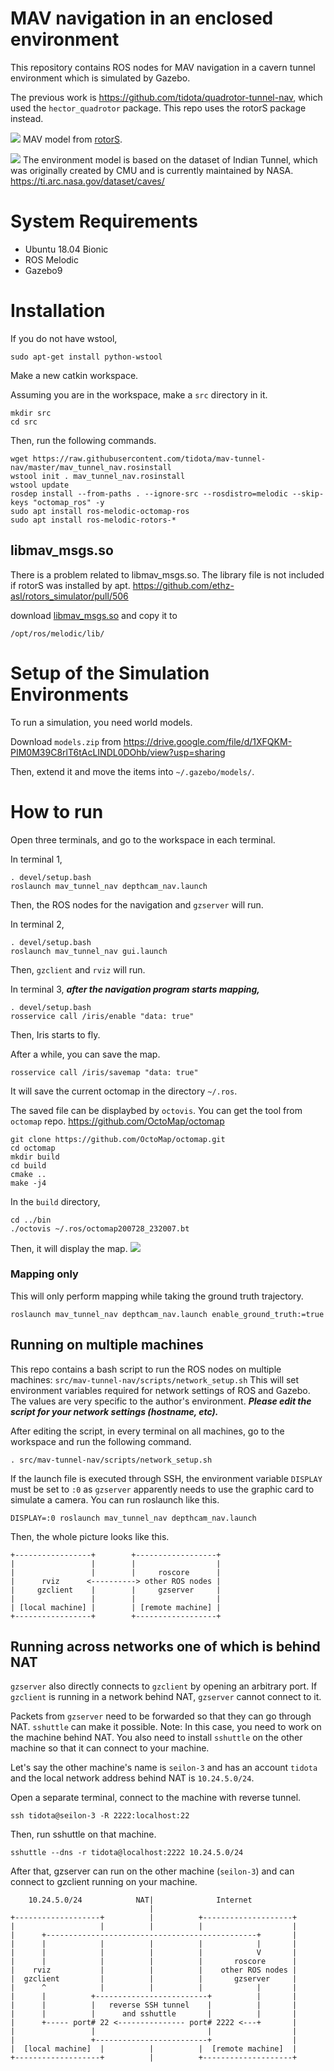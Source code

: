 # MAV navigation in an enclosed environment

This repository contains ROS nodes for MAV navigation in a cavern tunnel environment
which is simulated by Gazebo.

The previous work is https://github.com/tidota/quadrotor-tunnel-nav, which used
the `hector_quadrotor` package.
This repo uses the rotorS package instead.

![](./img/drone.jpg)
MAV model from [rotorS](https://github.com/ethz-asl/rotors_simulator).

![](./img/gazebo_rviz.png)
The environment model is based on the dataset of Indian Tunnel, which was originally created by CMU and is currently maintained by NASA.
https://ti.arc.nasa.gov/dataset/caves/

# System Requirements

- Ubuntu 18.04 Bionic
- ROS Melodic
- Gazebo9

# Installation

If you do not have wstool,
```
sudo apt-get install python-wstool
```

Make a new catkin workspace.

Assuming you are in the workspace, make a `src` directory in it.
```
mkdir src
cd src
```

Then, run the following commands.
```
wget https://raw.githubusercontent.com/tidota/mav-tunnel-nav/master/mav_tunnel_nav.rosinstall
wstool init . mav_tunnel_nav.rosinstall
wstool update
rosdep install --from-paths . --ignore-src --rosdistro=melodic --skip-keys "octomap_ros" -y
sudo apt install ros-melodic-octomap-ros
sudo apt install ros-melodic-rotors-*
```

## libmav_msgs.so
There is a problem related to libmav_msgs.so. The library file is not included if rotorS was installed by apt.
https://github.com/ethz-asl/rotors_simulator/pull/506

download [libmav_msgs.so](https://drive.google.com/open?id=1VtutTPUiwGTCpCeF32B7m4G2noUGp75N) and copy it to

```
/opt/ros/melodic/lib/
```

# Setup of the Simulation Environments

To run a simulation, you need world models.

Download `models.zip` from https://drive.google.com/file/d/1XFQKM-PIM0M39C8rlT6tAcLINDL0DOhb/view?usp=sharing

Then, extend it and move the items into `~/.gazebo/models/`.

# How to run
Open three terminals, and go to the workspace in each terminal.

In terminal 1,
```
. devel/setup.bash
roslaunch mav_tunnel_nav depthcam_nav.launch
```
Then, the ROS nodes for the navigation and `gzserver` will run.

In terminal 2,
```
. devel/setup.bash
roslaunch mav_tunnel_nav gui.launch
```
Then, `gzclient` and `rviz` will run.

In terminal 3, ***after the navigation program starts mapping,***
```
. devel/setup.bash
rosservice call /iris/enable "data: true"
```
Then, Iris starts to fly.

After a while, you can save the map.
```
rosservice call /iris/savemap "data: true"
```
It will save the current octomap in the directory `~/.ros`.

The saved file can be displaybed by `octovis`.
You can get the tool from `octomap` repo.
https://github.com/OctoMap/octomap
```
git clone https://github.com/OctoMap/octomap.git
cd octomap
mkdir build
cd build
cmake ..
make -j4
```
In the `build` directory,
```
cd ../bin
./octovis ~/.ros/octomap200728_232007.bt
```
Then, it will display the map.
![](./img/octovis.png)

### Mapping only
This will only perform mapping while taking the ground truth trajectory.
```
roslaunch mav_tunnel_nav depthcam_nav.launch enable_ground_truth:=true
```

## Running on multiple machines
This repo contains a bash script to run the ROS nodes on multiple machines:
`src/mav-tunnel-nav/scripts/network_setup.sh`
This will set environment variables required for network settings of ROS and
Gazebo.
The values are very specific to the author's environment. ***Please edit the
script for your network settings (hostname, etc).***

After editing the script,
in every terminal on all machines, go to the workspace and run the following
command.
```
. src/mav-tunnel-nav/scripts/network_setup.sh
```

If the launch file is executed through SSH, the environment variable `DISPLAY`
must be set to `:0` as `gzserver` apparently needs to use the graphic card to
simulate a camera. You can run roslaunch like this.
```
DISPLAY=:0 roslaunch mav_tunnel_nav depthcam_nav.launch
```
Then, the whole picture looks like this.
```
+-----------------+        +------------------+
|                 |        |                  |
|                 |        |     roscore      |
|      rviz      <----------> other ROS nodes |
|     gzclient    |        |     gzserver     |
|                 |        |                  |
| [local machine] |        | [remote machine] |
+-----------------+        +------------------+
```

## Running across networks one of which is behind NAT
`gzserver` also directly connects to `gzclient` by opening an arbitrary port.
If `gzclient` is running in a network behind NAT, `gzserver` cannot connect to
it.

Packets from `gzserver` need to be forwarded so that they can go through NAT.
`sshuttle` can make it possible.
Note: In this case, you need to work on the machine behind NAT. You also need to
install `sshuttle` on the other machine so that it can connect to your machine.

Let's say the other machine's name is `seilon-3` and has an account `tidota` and
the local network address behind NAT is `10.24.5.0/24`.

Open a separate terminal, connect to the machine with reverse tunnel.
```
ssh tidota@seilon-3 -R 2222:localhost:22
```
Then, run sshuttle on that machine.
```
sshuttle --dns -r tidota@localhost:2222 10.24.5.0/24
```

After that, gzserver can run on the other machine (`seilon-3`) and can connect
to gzclient running on your machine.
```
    10.24.5.0/24            NAT|              Internet
                               |
+-------------------+          |          +--------------------+
|                   |          |          |                    |
|      +-----------------------------------------------+       |
|      |            |          |          |            |       |
|      |            |          |          |            V       |
|      |            |          |          |       roscore      |
|    rviz           |          |          |    other ROS nodes |
|  gzclient         |          |          |       gzserver     |
|      ^            |          |          |            |       |
|      |          +-------------------------+          |       |
|      |          |   reverse SSH tunnel    |          |       |
|      |          |      and sshuttle       |          |       |
|      +----- port# 22 <--------------- port# 2222 <---+       |
|                 |                         |                  |
|                 +-------------------------+                  |
|  [local machine]  |          |          |  [remote machine]  |
+-------------------+          |          +--------------------+
```
